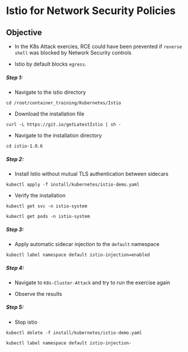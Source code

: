 # Istio for Network Security Policies

## Objective

* In the K8s Attack exercies, RCE could have been prevented if `reverse shell` was blocked by Network Security controls

* Istio by default blocks `egress`. 

##### Step 1:

* Navigate to the istio directory

```commandline
cd /root/container_training/Kubernetes/Istio
```

* Download the installation file

```
curl -L https://git.io/getLatestIstio | sh -
```

* Navigate to the installation directory

```
cd istio-1.0.6
```

##### Step 2:

* Install Istio without mutual TLS authentication between sidecars

```
kubectl apply -f install/kubernetes/istio-demo.yaml
```

* Verify the installation

```
kubectl get svc -n istio-system

kubectl get pods -n istio-system
```

##### Step 3:

* Apply automatic sidecar injection to the `default` namespace

```
kubectl label namespace default istio-injection=enabled
```

##### Step 4:

* Navigate to `K8s-Cluster-Attack` and try to run the exercise again

* Observe the results


##### Step 5:

* Stop istio

```
kubectl delete -f install/kubernetes/istio-demo.yaml

kubectl label namespace default istio-injection-
```
